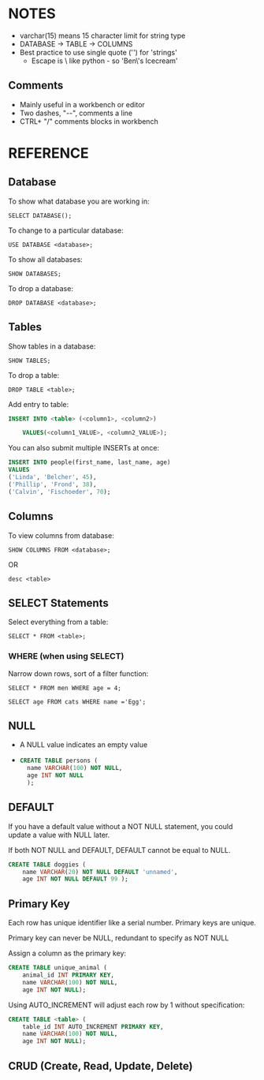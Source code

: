 # NOTES

- varchar(15) means 15 character limit for string type
- DATABASE -> TABLE -> COLUMNS
- Best practice to use single quote ('') for 'strings' 
  - Escape is \ like python - so 'Ben\\'s Icecream'


## Comments 

- Mainly useful in a workbench or editor
- Two dashes, "--", comments a line
- CTRL+ "/" comments blocks in workbench

# REFERENCE

## Database

To show what database you are working in:

```
SELECT DATABASE();
```

To change to a particular database:

```
USE DATABASE <database>;
```

To show all databases:

```
SHOW DATABASES;
```

To drop a database:

```
DROP DATABASE <database>;
```

## Tables

Show tables in a database:

```
SHOW TABLES;
```

To drop a table:

```
DROP TABLE <table>; 
```

Add entry to table:

```sql
INSERT INTO <table> (<column1>, <column2>)

	VALUES(<column1_VALUE>, <column2_VALUE>);			
```

You can also submit multiple INSERTs at once:

```sql
INSERT INTO people(first_name, last_name, age)
VALUES    
('Linda', 'Belcher', 45),    
('Phillip', 'Frond', 38),    
('Calvin', 'Fischoeder', 70);
```

## Columns

To view columns from database:

```
SHOW COLUMNS FROM <database>;  
```

OR

```
desc <table>
```

## SELECT Statements 

Select everything from a table:

```
SELECT * FROM <table>;
```

### WHERE (when using SELECT)

Narrow down rows, sort of a filter function:

```
SELECT * FROM men WHERE age = 4;
```

```
SELECT age FROM cats WHERE name ='Egg';
```

## NULL

- A NULL value indicates an empty value

- ```sql
  CREATE TABLE persons (    
  	name VARCHAR(100) NOT NULL,    
  	age INT NOT NULL
  	);
  ```

## DEFAULT 

If you have a default value without a NOT NULL statement, you could update a value with NULL later. 

If both NOT NULL and DEFAULT, DEFAULT cannot be equal to NULL.

```sql
CREATE TABLE doggies (        
	name VARCHAR(20) NOT NULL DEFAULT 'unnamed',        
	age INT NOT NULL DEFAULT 99 );
```

## Primary Key

Each row has unique identifier like a serial number. Primary keys are unique. 

Primary key can never be NULL, redundant to specify as NOT NULL

Assign a column as the primary key:

```sql
CREATE TABLE unique_animal (	
	animal_id INT PRIMARY KEY,    
	name VARCHAR(100) NOT NULL,    
	age INT NOT NULL);
```

Using AUTO_INCREMENT will adjust each row by 1 without specification:

```sql
CREATE TABLE <table> (    
	table_id INT AUTO_INCREMENT PRIMARY KEY,    
	name VARCHAR(100) NOT NULL,    
	age INT NOT NULL);
```

## CRUD (Create, Read, Update, Delete)
